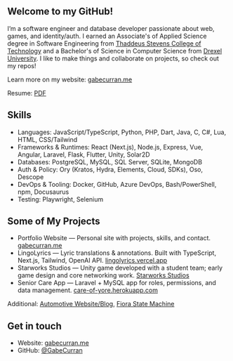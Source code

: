 ## Welcome to my GitHub!

I’m a software engineer and database developer passionate about web, games, and identity/auth. I earned an Associate's of Applied Science degree in Software Engineering from [Thaddeus Stevens College of Technology](https://stevenscollege.edu/) and a Bachelor's of Science in Computer Science from [Drexel University](https://drexel.edu/). I like to make things and collaborate on projects, so check out my repos!

Learn more on my website: [gabecurran.me](https://gabecurran.me/)

Resume: [PDF](https://gabecurran.me/GabeCurranResume.pdf)

## Skills
- Languages: JavaScript/TypeScript, Python, PHP, Dart, Java, C, C#, Lua, HTML, CSS/Tailwind
- Frameworks & Runtimes: React (Next.js), Node.js, Express, Vue, Angular, Laravel, Flask, Flutter, Unity, Solar2D
- Databases: PostgreSQL, MySQL, SQL Server, SQLite, MongoDB
- Auth & Policy: Ory (Kratos, Hydra, Elements, Cloud, SDKs), Oso, Descope
- DevOps & Tooling: Docker, GitHub, Azure DevOps, Bash/PowerShell, npm, Docusaurus
- Testing: Playwright, Selenium

## Some of My Projects
- Portfolio Website — Personal site with projects, skills, and contact. [gabecurran.me](https://gabecurran.me/)
- LingoLyrics — Lyric translations & annotations. Built with TypeScript, Next.js, Tailwind, OpenAI API. [lingolyrics.vercel.app](https://lingolyrics.vercel.app/)
- Starworks Studios — Unity game developed with a student team; early game design and core networking work. [Starworks Studios](https://www.starworks-studios.com/)
- Senior Care App — Laravel + MySQL app for roles, permissions, and data management. [care-of-yore.herokuapp.com](https://care-of-yore.herokuapp.com/)

Additional: [Automotive Website/Blog](https://github.com/GabeCurran/mccomsey), [Fiora State Machine](https://www.cs.drexel.edu/~gc668/fiora)

## Get in touch
- Website: [gabecurran.me](https://gabecurran.me/)
- GitHub: [@GabeCurran](https://github.com/GabeCurran)
